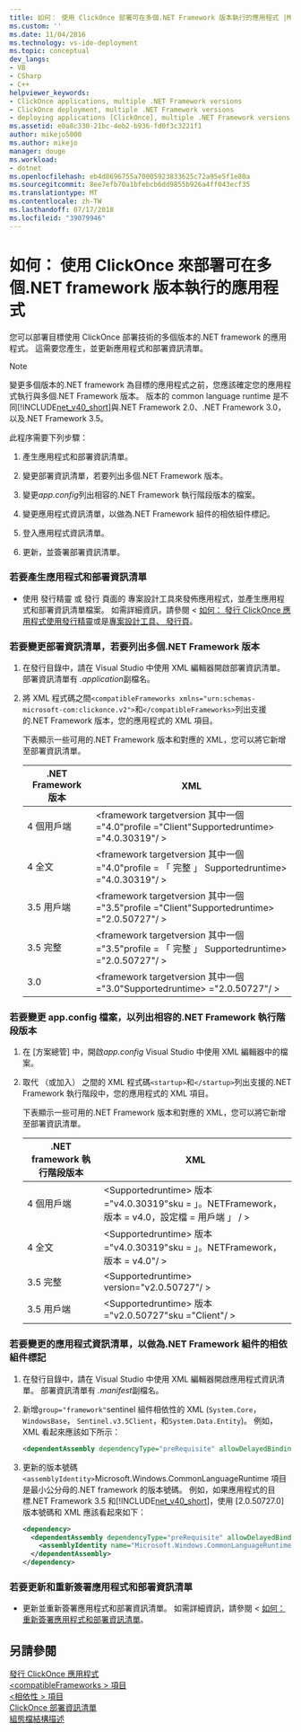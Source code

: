 ```yaml
---
title: 如何： 使用 ClickOnce 部署可在多個.NET Framework 版本執行的應用程式 |Microsoft Docs
ms.custom: ''
ms.date: 11/04/2016
ms.technology: vs-ide-deployment
ms.topic: conceptual
dev_langs:
- VB
- CSharp
- C++
helpviewer_keywords:
- ClickOnce applications, multiple .NET Framework versions
- ClickOnce deployment, multiple .NET Framework versions
- deploying applications [ClickOnce], multiple .NET Framework versions
ms.assetid: e0a8c330-21bc-4eb2-b936-fd0f3c3221f1
author: mikejo5000
ms.author: mikejo
manager: douge
ms.workload:
- dotnet
ms.openlocfilehash: eb4d8696755a70005923833625c72a95e5f1e80a
ms.sourcegitcommit: 8ee7efb70a1bfebcb6dd9855b926a4ff043ecf35
ms.translationtype: MT
ms.contentlocale: zh-TW
ms.lasthandoff: 07/17/2018
ms.locfileid: "39079946"
---
```

# <a name="how-to-use-clickonce-to-deploy-applications-that-can-run-on-multiple-versions-of-the-net-framework"></a>如何： 使用 ClickOnce 來部署可在多個.NET framework 版本執行的應用程式
您可以部署目標使用 ClickOnce 部署技術的多個版本的.NET framework 的應用程式。 這需要您產生，並更新應用程式和部署資訊清單。  
  
> [!NOTE]
>  變更多個版本的.NET framework 為目標的應用程式之前，您應該確定您的應用程式執行與多個.NET Framework 版本。 版本的 common language runtime 是不同[!INCLUDE[net_v40_short](../code-quality/includes/net_v40_short_md.md)]與.NET Framework 2.0、.NET Framework 3.0，以及.NET Framework 3.5。  
  
 此程序需要下列步驟：  
  
1.  產生應用程式和部署資訊清單。  
  
2.  變更部署資訊清單，若要列出多個.NET Framework 版本。  
  
3.  變更*app.config*列出相容的.NET Framework 執行階段版本的檔案。  
  
4.  變更應用程式資訊清單，以做為.NET Framework 組件的相依組件標記。  
  
5.  登入應用程式資訊清單。  
  
6.  更新，並簽署部署資訊清單。  
  
### <a name="to-generate-the-application-and-deployment-manifests"></a>若要產生應用程式和部署資訊清單  
  
-   使用 發行精靈 或 發行 頁面的 專案設計工具來發佈應用程式，並產生應用程式和部署資訊清單檔案。 如需詳細資訊，請參閱 <<c0> [ 如何： 發行 ClickOnce 應用程式使用發行精靈](../deployment/how-to-publish-a-clickonce-application-using-the-publish-wizard.md)或是[專案設計工具、 發行頁](../ide/reference/publish-page-project-designer.md)。  
  
### <a name="to-change-the-deployment-manifest-to-list-the-multiple-net-framework-versions"></a>若要變更部署資訊清單，若要列出多個.NET Framework 版本  
  
1.  在發行目錄中，請在 Visual Studio 中使用 XML 編輯器開啟部署資訊清單。 部署資訊清單有 *.application*副檔名。  
  
2.  將 XML 程式碼之間`<compatibleFrameworks xmlns="urn:schemas-microsoft-com:clickonce.v2">`和`</compatibleFrameworks>`列出支援的.NET Framework 版本，您的應用程式的 XML 項目。  
  
     下表顯示一些可用的.NET Framework 版本和對應的 XML，您可以將它新增至部署資訊清單。  
  
    |.NET Framework 版本|XML|  
    |----------------------------|---------|  
    |4 個用戶端|\<framework targetversion 其中一個 ="4.0"profile ="Client"Supportedruntime> ="4.0.30319"/ >|  
    |4 全文|\<framework targetversion 其中一個 ="4.0"profile = 「 完整 」 Supportedruntime> ="4.0.30319"/ >|  
    |3.5 用戶端|\<framework targetversion 其中一個 ="3.5"profile ="Client"Supportedruntime> ="2.0.50727"/ >|  
    |3.5 完整|\<framework targetversion 其中一個 ="3.5"profile = 「 完整 」 Supportedruntime> ="2.0.50727"/ >|  
    |3.0|\<framework targetversion 其中一個 ="3.0"Supportedruntime> ="2.0.50727"/ >|  
  
### <a name="to-change-the-appconfig-file-to-list-the-compatible-net-framework-runtime-versions"></a>若要變更 app.config 檔案，以列出相容的.NET Framework 執行階段版本  
  
1.  在 [方案總管] 中，開啟*app.config* Visual Studio 中使用 XML 編輯器中的檔案。  
  
2.  取代 （或加入） 之間的 XML 程式碼`<startup>`和`</startup>`列出支援的.NET Framework 執行階段中，您的應用程式的 XML 項目。  
  
     下表顯示一些可用的.NET Framework 版本和對應的 XML，您可以將它新增至部署資訊清單。  
  
    |.NET framework 執行階段版本|XML|  
    |------------------------------------|---------|  
    |4 個用戶端|\<Supportedruntime> 版本 ="v4.0.30319"sku = 」。NETFramework，版本 = v4.0，設定檔 = 用戶端 」 / >|  
    |4 全文|\<Supportedruntime> 版本 ="v4.0.30319"sku = 」。NETFramework，版本 = v4.0"/ >|  
    |3.5 完整|\<Supportedruntime> version="v2.0.50727"/ >|  
    |3.5 用戶端|\<Supportedruntime> 版本 ="v2.0.50727"sku ="Client"/ >|  
  
### <a name="to-change-the-application-manifest-to-mark-dependent-assemblies-as-net-framework-assemblies"></a>若要變更的應用程式資訊清單，以做為.NET Framework 組件的相依組件標記  
  
1.  在發行目錄中，請在 Visual Studio 中使用 XML 編輯器開啟應用程式資訊清單。 部署資訊清單有 *.manifest*副檔名。  
  
2.  新增`group="framework"`sentinel 組件相依性的 XML (`System.Core`， `WindowsBase`， `Sentinel.v3.5Client`，和`System.Data.Entity`)。 例如，XML 看起來應該如下所示：  
  
    ```xml  
    <dependentAssembly dependencyType="preRequisite" allowDelayedBinding="true" group="framework">  
    ```  
  
3.  更新的版本號碼`<assemblyIdentity>`Microsoft.Windows.CommonLanguageRuntime 項目是最小公分母的.NET framework 的版本號碼。 例如，如果應用程式的目標.NET Framework 3.5 和[!INCLUDE[net_v40_short](../code-quality/includes/net_v40_short_md.md)]，使用 [2.0.50727.0] 版本號碼和 XML 應該看起來如下：  
  
    ```xml  
    <dependency>  
      <dependentAssembly dependencyType="preRequisite" allowDelayedBinding="true">  
        <assemblyIdentity name="Microsoft.Windows.CommonLanguageRuntime" version="2.0.50727.0" />  
      </dependentAssembly>  
    </dependency>  
    ```  
  
### <a name="to-update-and-re-sign-the-application-and-deployment-manifests"></a>若要更新和重新簽署應用程式和部署資訊清單  
  
-   更新並重新簽署應用程式和部署資訊清單。 如需詳細資訊，請參閱 <<c0> [ 如何： 重新簽署應用程式和部署資訊清單](../deployment/how-to-re-sign-application-and-deployment-manifests.md)。  
  
## <a name="see-also"></a>另請參閱  
 [發行 ClickOnce 應用程式](../deployment/publishing-clickonce-applications.md)   
 [\<compatibleFrameworks > 項目](../deployment/compatibleframeworks-element-clickonce-deployment.md)   
 [\<相依性 > 項目](../deployment/dependency-element-clickonce-application.md)   
 [ClickOnce 部署資訊清單](../deployment/clickonce-deployment-manifest.md)   
 [組態檔結構描述](/dotnet/framework/configure-apps/file-schema/index)